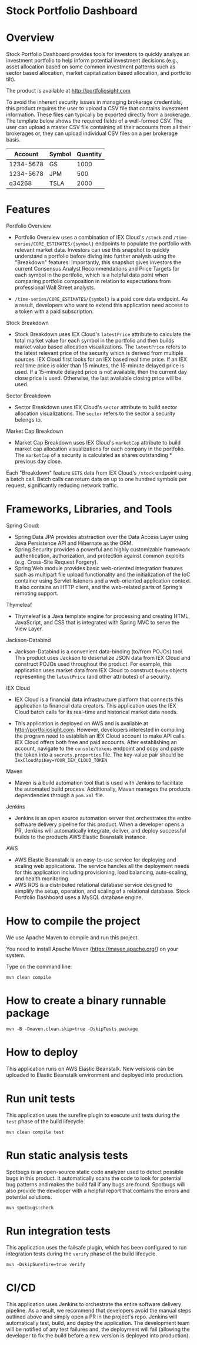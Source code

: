 # Stock Portfolio Dashboard

# Overview
Stock Portfolio Dashboard provides tools for investors to quickly analyze an investment portfolio to help inform 
potential investment decisions (e.g., asset allocation based on some common investment patterns such as sector based 
allocation, market capitalization based allocation, and portfolio tilt).

The product is available at http://portfoliosight.com

To avoid the inherent security issues in managing brokerage credentials, this product requires the user to upload a CSV 
file that contains investment information. These files can typically be exported directly from a brokerage. The 
template below shows the required fields of a well-formed CSV. The user can upload a master CSV file containing all 
their accounts from all their brokerages or, they can upload individual CSV files on a per brokerage basis.

|  Account  | Symbol | Quantity |
| --------- | ------ | -------- |
| 1234-5678 | GS     | 1000     |
| 1234-5678 | JPM    | 500      |
| q34268    | TSLA   | 2000     |


# Features

Portfolio Overview
* Portfolio Overview uses a combination of IEX Cloud's `/stock` and `/time-series/CORE_ESTIMATES/{symbol}` endpoints to 
  populate the portfolio with relevant market data. Investors can use this snapshot to quickly understand a portfolio 
  before diving into further analysis using the "Breakdown" features. Importantly, this snapshot gives investors the 
  current Consensus Analyst Recommendations and Price Targets for each symbol in the portfolio, which is a helpful 
  data point when comparing portfolio composition in relation to expectations from professional Wall Street analysts.
  
* `/time-series/CORE_ESTIMATES/{symbol}` is a paid core data endpoint. As a result, developers who want to extend this 
  application need access to a token with a paid subscription.

Stock Breakdown
* Stock Breakdown uses IEX Cloud's `latestPrice` attribute to calculate the total market value for each symbol in the 
  portfolio and then builds market value based allocation visualizations. The `latestPrice` refers to the latest 
  relevant price of the security which is derived from multiple sources. IEX Cloud first looks for an IEX based real 
  time price. If an IEX real time price is older than 15 minutes, the 15-minute delayed price is used. If a 15-minute 
  delayed price is not available, then the current day close price is used. Otherwise, the last available closing price 
  will be used.
  
Sector Breakdown
* Sector Breakdown uses IEX Cloud's `sector` attribute to build sector allocation visualizations. The `sector` refers 
  to the sector a security belongs to.
  
Market Cap Breakdown
* Market Cap Breakdown uses IEX Cloud's `marketCap` attribute to build market cap allocation visualizations for each 
  company in the portfolio. The `marketCap` of a security is calculated as shares outstanding * previous day close.

Each "Breakdown" feature `GETS` data from IEX Cloud's `/stock` endpoint using a batch call. Batch calls can return data 
on up to one hundred symbols per request, significantly reducing network traffic.

# Frameworks, Libraries, and Tools
Spring Cloud:
* Spring Data JPA provides abstraction over the Data Access Layer using Java Persistence API and Hibernate as the ORM.
* Spring Security provides a powerful and highly customizable framework authentication, authorization, and protection 
  against common exploits (e.g. Cross-Site Request Forgery).
* Spring Web module provides basic web-oriented integration features such as multipart file upload functionality and 
  the initialization of the IoC container using Servlet listeners and a web-oriented application context. It also 
  contains an HTTP client, and the web-related parts of Spring’s remoting support.

Thymeleaf
* Thymeleaf is a Java template engine for processing and creating HTML, JavaScript, and CSS that is integrated with
  Spring MVC to serve the View Layer.

Jackson-Databind
* Jackson-Databind is a convenient data-binding (to/from POJOs) tool. This product uses Jackson to deserialize JSON 
  data from IEX Cloud and construct POJOs used throughout the product. For example, this application uses market data 
  from IEX Cloud to construct `Quote` objects representing the `latestPrice` (and other attributes) of a security.

IEX Cloud
* IEX Cloud is a financial data infrastructure platform that connects this application to financial data creators. This 
application uses the IEX Cloud batch calls for its real-time and historical market data needs.
  
* This application is deployed on AWS and is available at http://portfoliosight.com. However, developers interested in 
  compiling the program need to establish an IEX Cloud account to make API calls. IEX Cloud offers both free and paid 
  accounts. After establishing an account, navigate to the `console/tokens` endpoint and copy and paste the token into 
  a `secrets.properties` file. The key-value pair should be `IexCloudApiKey=YOUR_IEX_CLOUD_TOKEN`

Maven
* Maven is a build automation tool that is used with Jenkins to facilitate the automated build process. Additionally,
  Maven manages the products dependencies through a `pom.xml` file.
  
Jenkins
* Jenkins is an open source automation server that orchestrates the entire software delivery pipeline for this product.
  When a developer opens a PR, Jenkins will automatically integrate, deliver, and deploy successful builds to the 
  products AWS Elastic Beanstalk instance.

AWS
* AWS Elastic Beanstalk is an easy-to-use service for deploying and scaling web applications. The service handles all
  the deployment needs for this application including provisioning, load balancing, auto-scaling, and health monitoring.
* AWS RDS is a distributed relational database service designed to simplify the setup, operation, and scaling of a
  relational database. Stock Portfolio Dashboard uses a MySQL database engine.

# How to compile the project

We use Apache Maven to compile and run this project.

You need to install Apache Maven (https://maven.apache.org/) on your system.

Type on the command line:

```
mvn clean compile
```

# How to create a binary runnable package

```
mvn -B -Dmaven.clean.skip=true -DskipTests package
```

# How to deploy

This application runs on AWS Elastic Beanstalk. New versions can be uploaded to Elastic Beanstalk environment and 
deployed into production.

# Run unit tests

This application uses the surefire plugin to execute unit tests during the `test` phase of the build lifecycle.

```
mvn clean compile test
```

# Run static analysis tests

Spotbugs is an open-source static code analyzer used to detect possible bugs in this product. It automatically scans 
the code to look for potential bug patterns and makes the build fail if any bugs are found. Spotbugs will also provide
the developer with a helpful report that contains the errors and potential solutions.

```
mvn spotbugs:check
```

# Run integration tests

This application uses the failsafe plugin, which has been configured to run integration tests during the `verify` phase 
of the build lifecycle. 
```
mvn -DskipSurefire=true verify
```

# CI/CD

This application uses Jenkins to orchestrate the entire software delivery pipeline. As a result, we recommend that 
developers avoid the manual steps outlined above and simply open a PR in the project's repo. Jenkins will automatically 
test, build, and deploy the application. The development team will be notified of any test failures and, the deployment 
will fail (allowing the developer to fix the build before a new version is deployed into production).